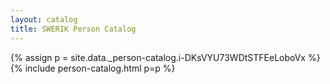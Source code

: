 ```yaml
---
layout: catalog
title: SWERIK Person Catalog
---
```

{% assign p = site.data._person-catalog.i-DKsVYU73WDtSTFEeLoboVx %}
{% include person-catalog.html p=p %}

